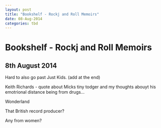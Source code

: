 ```yaml
---
layout: post
title: "Bookshelf - Rockj and Roll Memoirs"
date: 08-Aug-2014
categories: tbd
---
```


# Bookshelf - Rockj and Roll Memoirs

## 8th August 2014

Hard to also go past Just Kids. (add at the end)

Keith Richards - quote about Micks tiny todger and my thoughts abouyt his emotrional distance being from drugs...

Wonderland

That British record producer?

Any from women?

 
